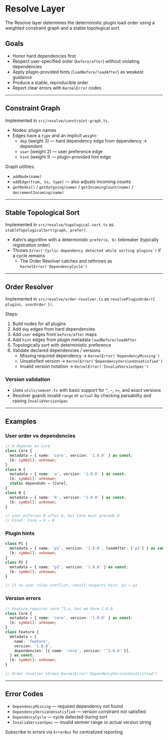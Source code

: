 # Resolve Layer

The Resolve layer determines the deterministic plugin load order using a weighted constraint graph and a stable topological sort.

## Goals

- Honor hard dependencies first
- Respect user-specified order (`before/after`) without violating dependencies
- Apply plugin-provided hints (`loadBefore/loadAfter`) as weakest guidance
- Produce a stable, reproducible order
- Report clear errors with `KernelError` codes

---

## Constraint Graph

Implemented in `src/resolve/constraint-graph.ts`.

- Nodes: plugin names
- Edges have a `type` and an implicit `weight`:
  - `dep` (weight 3) — hard dependency edge from dependency → dependent
  - `user` (weight 2) — user preference edge
  - `hint` (weight 1) — plugin-provided hint edge

Graph utilities:

- `addNode(name)`
- `addEdge(from, to, type)` — also adjusts incoming counts
- `getNodes()` / `getOutgoing(name)` / `getIncomingCount(name)` / `decrementIncoming(name)`

---

## Stable Topological Sort

Implemented in `src/resolve/topological-sort.ts` as `stableTopologicalSort(graph, prefer)`.

- Kahn’s algorithm with a deterministic `prefer(a, b)` tiebreaker (typically registration order)
- Throws `Error('Cyclic dependency detected while sorting plugins')` if a cycle remains
  - The Order Resolver catches and rethrows as `KernelError('DependencyCycle')`

---

## Order Resolver

Implemented in `src/resolve/order-resolver.ts` as `resolvePluginOrder({ plugins, userOrder })`.

Steps:

1. Build nodes for all plugins
2. Add `dep` edges from hard dependencies
3. Add `user` edges from `before/after` maps
4. Add `hint` edges from plugin metadata `loadBefore/loadAfter`
5. Topologically sort with deterministic preference
6. Validate declared dependencies / versions
   - Missing required dependency → `KernelError('DependencyMissing')`
   - Unsatisfied version → `KernelError('DependencyVersionUnsatisfied')`
   - Invalid version notation → `KernelError('InvalidVersionSpec')`

### Version validation

- Uses `utils/semver.ts` with basic support for `^`, `~`, `>=`, and exact versions
- Resolver guards invalid `range` or `actual` by checking parsability and raising `InvalidVersionSpec`

---

## Examples

### User order vs dependencies

```ts
// A depends on Core
class Core {
  metadata = { name: 'core', version: '1.0.0' } as const;
  [k: symbol]: unknown;
}
class A {
  metadata = { name: 'a', version: '1.0.0' } as const;
  [k: symbol]: unknown;
  static dependsOn = [Core];
}
class B {
  metadata = { name: 'b', version: '1.0.0' } as const;
  [k: symbol]: unknown;
}

// user enforces B after A, but Core must precede A
// Final: Core → A → B
```

### Plugin hints

```ts
class P1 {
  metadata = { name: 'p1', version: '1.0.0', loadAfter: ['p2'] } as const;
  [k: symbol]: unknown;
}
class P2 {
  metadata = { name: 'p2', version: '1.0.0' } as const;
  [k: symbol]: unknown;
}

// If no user rules conflict, result respects hint: p2 → p1
```

### Version errors

```ts
// Feature requires core ^2.x, but we have 1.0.0
class Core {
  metadata = { name: 'core', version: '1.0.0' } as const;
  [k: symbol]: unknown;
}
class Feature {
  metadata = {
    name: 'feature',
    version: '1.0.0',
    dependencies: [{ name: 'core', version: '^2.0.0' }],
  } as const;
  [k: symbol]: unknown;
}

// Order resolver throws KernelError('DependencyVersionUnsatisfied')
```

---

## Error Codes

- `DependencyMissing` — required dependency not found
- `DependencyVersionUnsatisfied` — version constraint not satisfied
- `DependencyCycle` — cycle detected during sort
- `InvalidVersionSpec` — invalid semver range or actual version string

Subscribe to errors via `ErrorBus` for centralized reporting.
